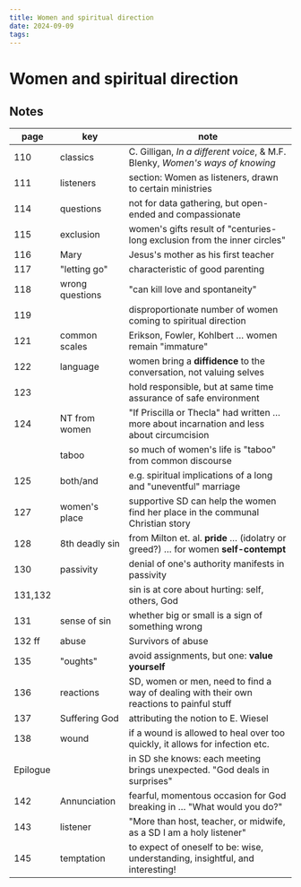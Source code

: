 ```yaml
---
title: Women and spiritual direction
date: 2024-09-09
tags: 
---
```

# Women and spiritual direction
## Notes

| page       | key               | note                                                                                        |
| ---------- | ----------------- | ------------------------------------------------------------------------------------------- |
| 110        | classics          | C. Gilligan, *In a different voice*, & M.F. Blenky, *Women's ways of knowing*               |
| 111        | listeners         | section: Women as listeners, drawn to certain ministries                                    |
| 114        | questions         | not for data gathering, but open-ended and compassionate                                    |
| 115        | exclusion         | women's gifts result of "centuries-long exclusion from the inner circles"                   |
| 116        | Mary              | Jesus's mother as his first teacher                                                         |
| 117        | "letting go"      | characteristic of good parenting                                                            |
| 118        | wrong questions   | "can kill love and spontaneity"                                                             |
| 119        |                   | disproportionate number of women coming to spiritual direction                              |
| 121        | common scales     | Erikson, Fowler, Kohlbert … women remain "immature"                                         |
| 122        | language          | women bring a **diffidence** to the conversation, not valuing selves                        |
| 123        |                   | hold responsible, but at same time assurance of safe environment                            |
| 124        | NT from women     | "If Priscilla or Thecla" had written … more about incarnation and less about circumcision   |
|            | taboo             | so much of women's life is "taboo" from common discourse                                    |
| 125        | both/and          | e.g. spiritual implications of a long and "uneventful" marriage                             |
| 127        | women's place     | supportive SD can help the women find her place in the communal Christian story             |
| 128        | 8th deadly sin    | from Milton et. al. **pride** … (idolatry or greed?) … for women **self-contempt**          |
| 130        | passivity         | denial of one's authority manifests in passivity                                            |
| 131,132    |                   | sin is at core about hurting: self, others, God                                             |
| 131        | sense of sin      | whether big or small is a sign of something wrong                                           |
| 132 ff     | abuse             | Survivors of abuse                                                                          |
| 135        | "oughts"          | avoid assignments, but one: **value yourself**                                              |
| 136        | reactions         | SD, women or men, need to find a way of dealing with their own reactions to painful stuff   |
| 137        | Suffering God     | attributing the notion to E. Wiesel                                                         |
| 138        | wound             | if a wound is allowed to heal over too quickly, it allows for infection etc.                |
| Epilogue   |                   | in SD she knows: each meeting brings unexpected. "God deals in surprises"                   |
| 142        | Annunciation      | fearful, momentous occasion for God breaking in … "What would you do?"                      |
| 143        | listener          | "More than host, teacher, or midwife, as a SD I am a holy listener"                         |
| 145        | temptation        | to expect of oneself to be: wise, understanding, insightful, and interesting!               |

